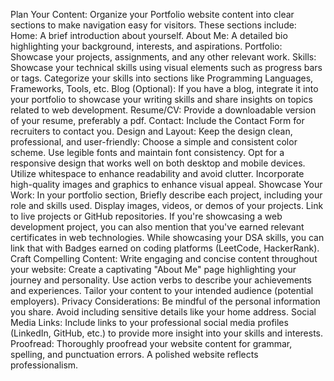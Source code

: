 Plan Your Content: Organize your Portfolio website content into clear sections to make navigation easy for visitors. These sections include:
Home: A brief introduction about yourself.
About Me: A detailed bio highlighting your background, interests, and aspirations.
Portfolio: Showcase your projects, assignments, and any other relevant work.
Skills: Showcase your technical skills using visual elements such as progress bars or tags. Categorize your skills into sections like Programming Languages, Frameworks, Tools, etc.
Blog (Optional): If you have a blog, integrate it into your portfolio to showcase your writing skills and share insights on topics related to web development.
Resume/CV: Provide a downloadable version of your resume, preferably a pdf.
Contact: Include the Contact Form for recruiters to contact you.
Design and Layout: Keep the design clean, professional, and user-friendly:
Choose a simple and consistent color scheme.
Use legible fonts and maintain font consistency.
Opt for a responsive design that works well on both desktop and mobile devices.
Utilize whitespace to enhance readability and avoid clutter.
Incorporate high-quality images and graphics to enhance visual appeal.
Showcase Your Work: In your portfolio section,
Briefly describe each project, including your role and skills used.
Display images, videos, or demos of your projects.
Link to live projects or GitHub repositories.
If you're showcasing a web development project, you can also mention that you've earned relevant certificates in web technologies.
While showcasing your DSA skills, you can link that with Badges earned on coding platforms (LeetCode, HackerRank).
Craft Compelling Content: Write engaging and concise content throughout your website:
Create a captivating "About Me" page highlighting your journey and personality.
Use action verbs to describe your achievements and experiences.
Tailor your content to your intended audience (potential employers).
Privacy Considerations: Be mindful of the personal information you share. Avoid including sensitive details like your home address.
Social Media Links: Include links to your professional social media profiles (LinkedIn, GitHub, etc.) to provide more insight into your skills and interests.
Proofread: Thoroughly proofread your website content for grammar, spelling, and punctuation errors. A polished website reflects professionalism.
